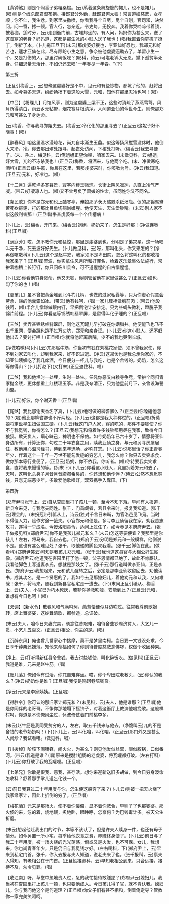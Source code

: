 <!-- { "loadSidebar": true } -->

【黄钟煞】则是个闷番子弟粗桑棍。(云)系着这条舞旋旋的裙儿，也不是裙儿，(唱)则是个缠杀郎君湿布袍。接郎君分外勤，赶郎君何太狠！常言道娘慈悲，女孝顺；你不仁，我生忿。到家里决撒喷，你看我寻个自尽，觅个自刎，官司知，决然问。问一番，拷一顿。官人行，怎亲近。令史每，无投奔。我着你哭啼啼带着锁，披着枷，恁时分，(云)走到衙门前，古堆邦坐的。有人问，妈妈你为甚么来，送了这孤寒的老身？妈妈道，这都是那生忿的小贱人送了我也！(唱)我直着你梦撒了撩丁，倒折了本。(卜儿拖正旦下)(末云)那虔婆好狠也，李亚仙好忍也，我郑元和好苦也，适才亚仙在此，尽有顾盼小生之意，争奈被他虔婆逼勒去了，单留小生一个，又是打伤的人，那里讨碗饭吃？(叹科，诗云)可堪老鸨太无恩，撇下孤贫半死身。仔细思量无活计，不如仍还去唱"一年春尽一年春。"(下)

第三折

(正旦引梅香上，云)想俺这虔婆好是不中，见元和有些钞物，都坑了他的，赶将出去。如今暮冬天道，纷纷扬扬下着这般大雪，元和，知他在那里忍冷也呵！(唱)

【中吕】【粉蝶儿】月馆风亭，则为这虔婆上梁不正，这些时消疏了燕燕莺莺。风月所得清白，雨云乡无粘带，烟花寨耳根清净。人问道亚仙的今世今生，则俺那郑元和可甚么了身达命。

(云)梅香，你与我寻郑姐夫去。(梅香云)冷化化的那里寻去？(正旦云)这妮子好不晓事！(唱)

【醉春风】咱这里温水浸琼花，尚兀自冰澌生玉鼎。似这等扬风搅雪没休时，他倒大来冷，冷。你去那出殡处跟寻，起丧处访问，下棺处打听。(梅香云)我去寻便了。(末、净上，梅见科，云)俺姐姐正望你哩，咱家去来。(末做见科，云)姐姐，好大雪，兀的不冻杀我也！(正旦云)梅香，将酒来，与他两个吃。(末、净做寒吃酒科)(正旦云)赵牛筋，你且在这里，若那虔婆来时，你咳嗽为号。(净云)我知道。(正旦云)元和，好冷也。(唱)

【十二月】遍乾坤冬寒暮景，寰宇内糁玉筛琼。长街上阴风凛冽，头直上冷气严凝。(带云)好凄凉人也。(唱)又不曾亏负了萧娘的性命，虽同姓你又不同名。

【尧民歌】你本是郑元和也上酷寒亭，俺娘那茅茨火熬煎杀纸汤瓶。促的那锦鸳鸯苦死欲撏翎，打的那比目鱼切鹓尚嫌腥。他便天生、天生爱钞精。(末云)别人家不似这般利害那！(正旦唱)争甚虔婆每一个个传槽病！

(卜儿上，云)梅香，开门来。(梅香云)姐姐，奶奶来了，怎生是好那！(净做连嗽科)(正旦唱)

【满庭芳】哎，怎不教你元和猛惊，那里是虔婆到也，分明是子弟灾星。这一场唱叫无干净，死去波好好先生。(卜儿做见科，云)呀，那叫化头，你又来怎的？(净再做咳嗽科)(卜儿云)这个是赵牛筋，我家须不是卑田院，怎么将这叫化的都收拾我家来了？(正旦唱)罢波，你实拿住风月所和奸罪名，检着这乐章集依法施行，常拚着枷稍上长钉钉，你只问临川县令，可不道惺惺的自古惜惺惺。

(卜儿云)你看他穷身泼命，他又无钱，你则管留他在家里做甚么？(正旦云)娘也，勾了你的也！(唱)

【耍孩儿】虽不曾把黄金堆到北斗杓儿柄，也做的过家私叠等，只为你虚心假意会劳承，赚的他囊橐如冰。(带云)他有钱呵，(唱)一家儿簇捧做胸前肉；(带云)他没钱呵，(唱)半合儿憎嫌做眼内钉，早把倒宅计安排定。只为些蝇头微利，蹬脱子我锦片前程。(卜儿云)你看这等锦绣帏翡翠屏，是留得叫化子睡的？(正旦唱)

【三煞】卖弄甚锦绣帏翡翠屏，则他这瓦罐儿早打破在你姻脂井。他便能飞也飞不出千重网，便会跳也跳不过万丈坑，郑元和亲身证。(卜儿云)你这小贱人，还不赶他出去？要讨打哩！(正旦唱)你就将他赶离后院，少不的我也哭倒长城。

(净做咳嗽科)(小儿云)兀那赵牛筋，你当初有钱在刘桃花家使，须不曾我家使，你不到刘家去叫化，却到我家来，好不识进退。(净云)这郑舍也是我总承你家的，不知亚仙姨姨吃了我几席酒，今日便分一杯儿与我吃，也是个舍钱的。奶奶，怎么这等做得山？(卜儿打赵下)(又打末)(正旦遮住科，唱)

【二煞】我和他埋时一处埋，生时一处生。任凭你恶叉白赖寻争竞，常拚个同归青冢抛金缕，更休想重上红楼理玉筝。非是我夸清正，只为他星前月下，亲曾设海誓山盟。

(卜儿云)好波，你个谢天香！(正旦唱)

【尾煞】我比那谢天香名字真，(卜儿云)他可做的柳耆卿么？(正旦云)你嗓磕他怎的？(唱)他比那柳耆卿也不斤两轻。(卜儿云)这都是我大秤称过的。(正旦唱)折莫娘将定盘星生扭做国三硬。(卜儿云)我这门户人家，穿的吃的，那件不要钱使？你不与我觅钱，你待怎么？(正旦云)我想元和将着许多钱钞都用尽在我家，致得今日狼狈。欺天负人，瞒心昧己，神明也不保佑。如今奶奶年已六十岁了，情愿将亚仙身边所有，计算还你，勾过二十年衣食之用，赎我亚仙之身，与元和另寻房屋居住，教他用心温习经书，待到来年选场，必称其志。(卜儿云)说那里话？你正青春年少，伴着这个一千年一万世不能勾发迹的穷乞儿，我怎么肯？你只去卖笑求食，做你那本等行业便了。(正旦云)奶奶，你不依我，你听者。(唱)你待要我卖笑求食，直将我来慢慢的等。(拥末下)(卜儿云)你看这小贱人，竟自拥着郑元和去了。天呵，这叫化头身子月音月音臜臜希臭的，你还想和他作伴？(诗云)公然不想觅铜钱，只恋无端恶少年。多敢爱他歌唱好，双双携手入卑田。(下)

第四折

(郑府尹引张千上，云)自从杏园里打了孩儿一顿，至今不知下落。早间有人报道，新县令来见，与我老夫同姓。张千，门首觑者，若县令来时，报复我知道。(张千云)理会的。(末扮冠带引祗从上，诗云)独对千言日未晡，为官洛邑见飞凫。当时不得佳人力，险作穷途一饿夫。小官郑元和便是。多亏李亚仙留我在家，劝我苦志攻书，遂得一举成名。今授洛阳县令，适间上过任了。如今参见本府府尹去。(张千做报见科)(郑府尹云)你不是我孩儿郑元和么？(末云)怎这等要便宜？我那里是你孩儿！左右，将马来，我自去也。(下)(郑府尹云)分明是郑元和一般模样，他倒说不是。这也有甚么难见处？张千，取他递的脚色来我看。(张千云)脚色在此。(做看科)(郑府尹笑云)可知是我孩儿郑元和。(张千云)我也道这县官与大相公好生厮像。(郑府尹云)他道我在杏园里打了他一顿，父子恩情都已绝了，故此不肯厮认。我看他脚色上写道妻李氏，想就是那妓女了。(张千云)那行道叫做李亚仙，正是李氏。(郑府尹云)我想起来，元和孩儿醒转之后，必定是那李亚仙收留回去，劝他读书，成其功名，是一个贤惠的了。我如今去见那媳妇儿，着他劝元和认我，又何难哉！张千，将马来，随我到新县官私宅走一遭去。(下)(末同正旦引祗从、梅香上，云)夫人，小官已为朽木死灰，若非你拯救吹嘘，安能到此？(正旦云)元和，谁想有今日也呵！(唱)

【双调】【新水令】散春风和气满鸣珂，燕莺恰便似耳边吹过。往常我尊前歌婉转，席上舞婆娑，这妙舞清歌，都参透，总识破。

(末云)夫人，咱今日夫妻完美，须念往昔艰难，咱待舍些钞周济贫人，大乞儿一贯，小乞儿五百文。(正旦云)相公，你主的是。(唱)

【沉醉东风】俺也曾几番家心中揣摩，莫不是梦里南柯。当日要一文钱没处求，今日享千钟粟还嫌薄。知他来命福如何？你则待普度慈悲念佛啰，权做个收因种果。

(净上，云)打听得新任县令舍钱，我去讨些钱使，叫化碗饭吃。(做见科)(正旦云)我道是谁，元来是赵牛筋。(唱)

【雁儿落】俺如今有过活，你兀自难存坐。哎，你个卑田院老教头，(云)你认的我么？(净云)奶奶你是谁？(正旦唱)我便是鸣珂巷陪钱货。

(净云)元来是李家姨姨。(正旦唱)

【得胜令】你可认的那旧家计郑元和？(末见科，云)夫人，他是谁那？(正旦唱)他是你同伴的老哥哥。不争你那地塌下摇铃子，对着这衙厅上教演他唱挽歌。这般样村呵，你道是不快俺风尘过，休波倚仗着门前桃李多。

(末云)赵牛筋是我同受贫穷的人，左右，取五千钱来与他去。(净跪叫云)兀的不是舍钱的老爷奶奶呵！(下)(卜儿上，云)叫化咱，叫化咱。(正旦云)那门外又是甚么人闹炒？我试看咱。(做见科，唱)

【川拨棹】阶垓下闹镬铎，闹火火，为甚么？则见他发似丝窝，眼似胶锅，口似番河。(带云)我道是谁？(唱)原来是搅肚蛆肠的老虔婆，将瓦罐都打破。(左右打科)(卜儿云)你打破了我的瓦罐哩。(正旦唱)

【七弟兄】你敢是恨我、怨我，甚存活。想你来迎新送旧多胡做，到今日穷身泼命怎收科？舒着那手掌儿道乞化钱一个。

(云)前日我算过二十年用度与你，怎生便这般穷了来？(卜儿云)则被一把天火烧了我家缘家计，因此上折倒的穷了。(正旦唱)

【梅花酒】元来是那场火，使不着你偻儸，显不着你悲合，早则了了也那婆婆。那火倏的来，忽的着，烧地眠，炙地卧，眼睁睁，怎奈何？为巴钱毒计多。被天公生折磨。

(末云)想起他赶我出门的时节，本等不该认了，但是许夫人赎身一件，也还有母子情分。如今另置一所小宅，每季给他衣食之费，养赡终身便了。(卜儿云)前日与了我二十年用度，被一场火烧的光光荡荡，倘或又是火发，也不可保。女儿，我想来，你也尚青春年少，只是仍旧与我觅钱才好。(左右喝科，下)(郑府尹上，云)早来到私宅门首。张千，你入去报与夫人知道，说老夫来了也。(张千报科，云)禀夫人得知，有老相公在于门首。(正旦慌接跪科，云)早知老相公到来，只合远接，接待不及，勿令见罪。(唱)

【收江南】呀，草堂中忽地贵人过，急的我忙接待敢蹉跎？(郑府尹云)媳妇儿，我当初在杏园里打上孩儿一顿，也只要他成人。今日孩儿得了官，就不肯认我。媳妇儿，你与我问他这个是何道理？(正旦唱)你父子们有甚不相和，倒着俺定夺？管教你一家完美笑呵呵。

